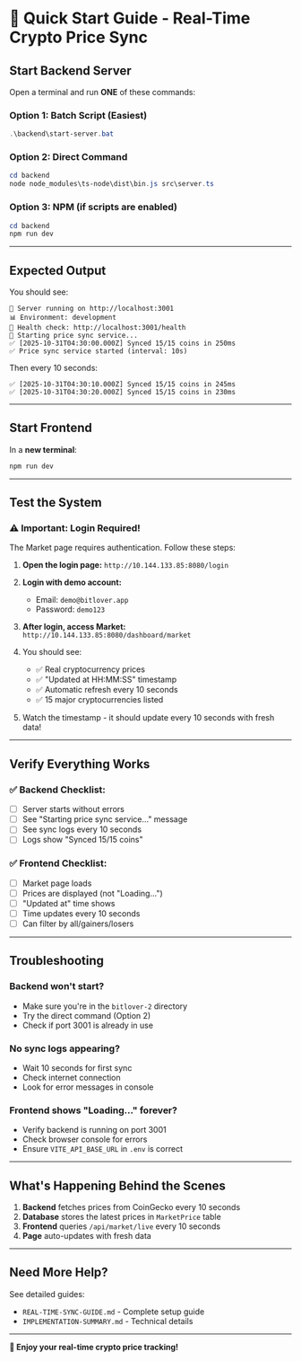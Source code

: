 # 🚀 Quick Start Guide - Real-Time Crypto Price Sync

## Start Backend Server

Open a terminal and run **ONE** of these commands:

### Option 1: Batch Script (Easiest)
```powershell
.\backend\start-server.bat
```

### Option 2: Direct Command
```powershell
cd backend
node node_modules\ts-node\dist\bin.js src\server.ts
```

### Option 3: NPM (if scripts are enabled)
```powershell
cd backend
npm run dev
```

---

## Expected Output

You should see:
```
🚀 Server running on http://localhost:3001
📊 Environment: development
🔗 Health check: http://localhost:3001/health
🚀 Starting price sync service...
✅ [2025-10-31T04:30:00.000Z] Synced 15/15 coins in 250ms
✅ Price sync service started (interval: 10s)
```

Then every 10 seconds:
```
✅ [2025-10-31T04:30:10.000Z] Synced 15/15 coins in 245ms
✅ [2025-10-31T04:30:20.000Z] Synced 15/15 coins in 230ms
```

---

## Start Frontend

In a **new terminal**:
```powershell
npm run dev
```

---

## Test the System

### ⚠️ Important: Login Required!

The Market page requires authentication. Follow these steps:

1. **Open the login page:** `http://10.144.133.85:8080/login`

2. **Login with demo account:**
   - Email: `demo@bitlover.app`
   - Password: `demo123`

3. **After login, access Market:** `http://10.144.133.85:8080/dashboard/market`

4. You should see:
   - ✅ Real cryptocurrency prices
   - ✅ "Updated at HH:MM:SS" timestamp
   - ✅ Automatic refresh every 10 seconds
   - ✅ 15 major cryptocurrencies listed

5. Watch the timestamp - it should update every 10 seconds with fresh data!

---

## Verify Everything Works

### ✅ Backend Checklist:
- [ ] Server starts without errors
- [ ] See "Starting price sync service..." message
- [ ] See sync logs every 10 seconds
- [ ] Logs show "Synced 15/15 coins"

### ✅ Frontend Checklist:
- [ ] Market page loads
- [ ] Prices are displayed (not "Loading...")
- [ ] "Updated at" time shows
- [ ] Time updates every 10 seconds
- [ ] Can filter by all/gainers/losers

---

## Troubleshooting

### Backend won't start?
- Make sure you're in the `bitlover-2` directory
- Try the direct command (Option 2)
- Check if port 3001 is already in use

### No sync logs appearing?
- Wait 10 seconds for first sync
- Check internet connection
- Look for error messages in console

### Frontend shows "Loading..." forever?
- Verify backend is running on port 3001
- Check browser console for errors
- Ensure `VITE_API_BASE_URL` in `.env` is correct

---

## What's Happening Behind the Scenes

1. **Backend** fetches prices from CoinGecko every 10 seconds
2. **Database** stores the latest prices in `MarketPrice` table
3. **Frontend** queries `/api/market/live` every 10 seconds
4. **Page** auto-updates with fresh data

---

## Need More Help?

See detailed guides:
- `REAL-TIME-SYNC-GUIDE.md` - Complete setup guide
- `IMPLEMENTATION-SUMMARY.md` - Technical details

---

**🎉 Enjoy your real-time crypto price tracking!**
